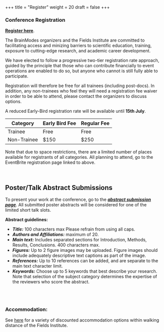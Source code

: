 +++
title = "Register"
weight = 20
draft = false
+++

### Conference Registration

[**Register here**](https://www.eventbrite.com/e/brainmodes2025-tickets-1402713918089?utm-campaign=social&utm-content=attendeeshare&utm-medium=discovery&utm-term=listing&utm-source=cp&aff=ebdsshcopyurl).

The BrainModes organizers and the Fields Institute are committed to facilitating access and minizing barriers to scientific education, training, exposure to cutting-edge research, and academic career development. 

We have elected to follow a progressive two-tier registration rate approach, guided by the principle that those who can contribute financially to event operations are enabled to do so, but anyone who cannot is still fully able to participate. 

Registration will therefore be free for all trainees (including post-docs). In addition, any non-trainees who feel they will need a registration fee waiver in order to be able to attend, please contact the organizers to discuss options.

A reduced Early-Bird registration rate will be available until **15th July**. 


| Category            | Early Bird Fee | Regular Fee | 
|---------------------|----------------|-------------|
| Trainee             | Free           | Free        | 
| Non-Trainee         | $150           | $250        | 


Note that due to space restrictions, there are a limited number of places available for registrants of all categories. All planning to attend, go to the EventBrite registration page linked to above.



<br> <bc> 

## Poster/Talk Abstract Submissions

To present your work at the conference, go to the ***[abstract submission page](https://docs.google.com/forms/d/e/1FAIpQLSfaOqbqgY4PzlvvRCxHqPmgUZ6fG-fy7EKk1coeSjQRcxsOjg/viewform?usp=header)***. All submitted poster abstracts will be considered for one of the limited short talk slots. 


**Abstract guidelines:**  
- ***Title:*** 100 characters max Please refrain from using all caps.  
- ***Authors and Affiliations:*** maximum of 20.  
- ***Main text:*** Includes separated sections for Introduction, Methods, Results, Conclusions. 400 characters max.  
- ***Figures:*** Up to 2 figure images may be uploaded. Figure images should include adequately descriptive text captions as part of the image. 
- ***References:*** Up to 10 references can be added, and are separate to the main text character limit.  
- ***Keywords:*** Choose up to 5 keywords that best describe your research. Note that selection of the subject category determines the expertise of the reviewers who score the abstract.  


 

<br> <br> 

### Accommodation: 

See [here](https://www.fields.utoronto.ca/resources/housing-resources) for a variety of discounted accommodation options within walking distance of the Fields Institute.

